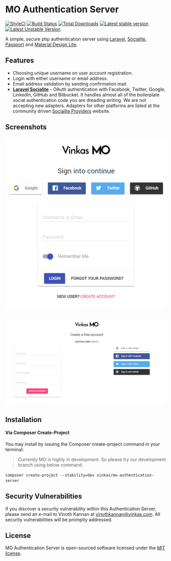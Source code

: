 # MO Authentication Server

[![StyleCI](https://styleci.io/repos/67142226/shield?branch=master)](https://styleci.io/repos/67142226)
[![Build Status](https://travis-ci.org/vinkasMO/mo-authentication-server.svg?branch=master)](https://travis-ci.org/vinkasMO/mo-authentication-server)
[![Total Downloads](https://poser.pugx.org/vinkas/mo-authentication-server/d/total.svg)](https://packagist.org/packages/vinkas/mo-authentication-server)
[![Latest stable version](https://poser.pugx.org/vinkas/mo-authentication-server/v/stable.svg)](https://packagist.org/packages/vinkas/mo-authentication-server)
[![Latest Unstable Version](https://poser.pugx.org/vinkas/mo-authentication-server/v/unstable.svg)](https://packagist.org/packages/vinkas/mo-authentication-server)

A simple, secure php authentication server using [Laravel](https://github.com/laravel/laravel), [Socialite](https://github.com/laravel/socialite), [Passport](https://github.com/laravel/passport) and [Material Design Lite](https://github.com/google/material-design-lite).

## Features

* Choosing unique username on user account registration.
* Login with either username or email address.
* Email address validation by sending confirmation mail.
* **[Laravel Socialite](https://github.com/laravel/socialite)** - OAuth authentication with Facebook, Twitter, Google, LinkedIn, GitHub and Bitbucket. It handles almost all of the boilerplate social authentication code you are dreading writing. We are not accepting new adapters. Adapters for other platforms are listed at the community driven [Socialite Providers](https://socialiteproviders.github.io) website.

## Screenshots

![Login](https://raw.githubusercontent.com/vinkasMO/mo-docs/master/screenshots/login.png)
---
![Register](https://raw.githubusercontent.com/vinkasMO/mo-docs/master/screenshots/register.png)
---

## Installation

#### Via Composer Create-Project

You may install by issuing the Composer create-project command in your terminal:

> Currently MO is highly in development. So please try our development branch using below command.

`composer create-project --stability=dev vinkas/mo-authentication-server`

## Security Vulnerabilities

If you discover a security vulnerability within this Authentication Server, please send an e-mail to Vinoth Kannan at vinothkannan@vinkas.com. All security vulnerabilities will be promptly addressed.

## License

MO Authentication Server is open-sourced software licensed under the [MIT license](LICENSE.txt).
